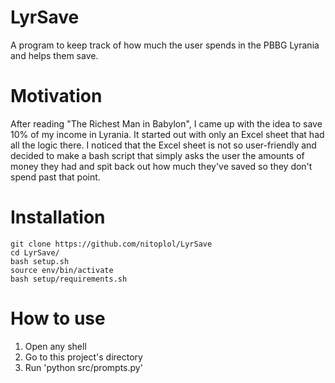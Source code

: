 # LyrSave
A program to keep track of how much the user spends in the PBBG Lyrania and helps them save.
# Motivation
After reading "The Richest Man in Babylon", I came up with the idea to save 10% of my income in Lyrania. It started out with only an 
Excel sheet that had all the logic there. I noticed that the Excel sheet is not so user-friendly and decided to make a bash script that 
simply asks the user the amounts of money they had and spit back out how much they've saved so they don't spend past that point.
# Installation
```
git clone https://github.com/nitoplol/LyrSave
cd LyrSave/
bash setup.sh
source env/bin/activate
bash setup/requirements.sh
```
# How to use
1. Open any shell
2. Go to this project's directory
3. Run 'python src/prompts.py'
